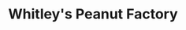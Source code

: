 ---
title: "Whitley's Peanut Factory"
url: /gloucester-point/whitleys-peanut-factory/
shop: Andenken
---